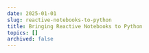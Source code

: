 ```yaml
---
date: 2025-01-01
slug: reactive-notebooks-to-python
title: Bringing Reactive Notebooks to Python
topics: []
archived: false
---
```

